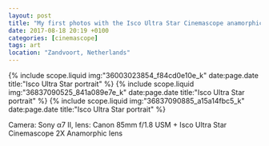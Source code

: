 ```yaml
---
layout: post
title: "My first photos with the Isco Ultra Star Cinemascope anamorphic lens"
date: 2017-08-18 20:19 +0100
categories: [cinemascope]
tags: art
location: "Zandvoort, Netherlands"
---
```


{% include scope.liquid img:"36003023854_f84cd0e10e_k" date:page.date title:"Isco Ultra Star portrait" %}
{% include scope.liquid img:"36837090525_841a089e7e_k" date:page.date title:"Isco Ultra Star portrait" %}
{% include scope.liquid img:"36837090885_a15a14fbc5_k" date:page.date title:"Isco Ultra Star portrait" %}

Camera: Sony α7 II, lens: Canon 85mm f/1.8 USM + Isco Ultra Star Cinemascope 2X Anamorphic lens
